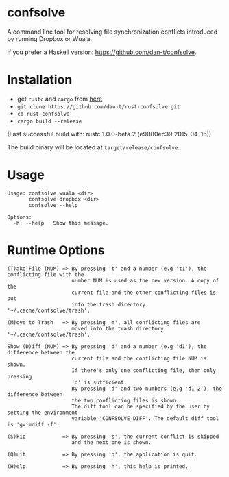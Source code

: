 confsolve
=========

A command line tool for resolving file synchronization conflicts introduced by
running Dropbox or Wuala.

If you prefer a Haskell version: https://github.com/dan-t/confsolve.

Installation
============

* get `rustc` and `cargo` from [here](<http://www.rust-lang.org/install.html>)
* `git clone https://github.com/dan-t/rust-confsolve.git`
* `cd rust-confsolve`
* `cargo build --release`

(Last successful build with: rustc 1.0.0-beta.2 (e9080ec39 2015-04-16))

The build binary will be located at `target/release/confsolve`.

Usage
=====

    Usage: confsolve wuala <dir>
           confsolve dropbox <dir>
           confsolve --help
    
    Options:
      -h, --help   Show this message.

Runtime Options
===============

    (T)ake File (NUM) => By pressing 't' and a number (e.g 't1'), the conflicting file with the
                         number NUM is used as the new version. A copy of the
                         current file and the other conflicting files is put
                         into the trash directory '~/.cache/confsolve/trash'.

    (M)ove to Trash   => By pressing 'm', all conflicting files are
                         moved into the trash directory '~/.cache/confsolve/trash'.

    Show (D)iff (NUM) => By pressing 'd' and a number (e.g 'd1'), the difference between the
                         current file and the conflicting file NUM is shown.
                         If there's only one conflicting file, then only pressing
                         'd' is sufficient.
                         By pressing 'd' and two numbers (e.g 'd1 2'), the difference between
                         the two conflicting files is shown.
                         The diff tool can be specified by the user by setting the environment
                         variable 'CONFSOLVE_DIFF'. The default diff tool is 'gvimdiff -f'.

    (S)kip            => By pressing 's', the current conflict is skipped
                         and the next one is shown.

    (Q)uit            => By pressing 'q', the application is quit.

    (H)elp            => By pressing 'h', this help is printed.
